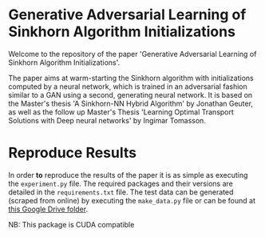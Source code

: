 # Generative Adversarial Learning of Sinkhorn Algorithm Initializations

Welcome to the repository of the paper 'Generative Adversarial Learning of Sinkhorn Algorithm Initializations'.

The paper aims at warm-starting the Sinkhorn algorithm with initializations computed by a neural network, which is trained in an adversarial fashion similar to a GAN using a second, generating neural network.
It is based on the Master's thesis 'A Sinkhorn-NN Hybrid Algorithm' by Jonathan Geuter, as well as the follow up Master's Thesis 'Learning Optimal Transport Solutions with Deep neural networks' by Ingimar Tomasson.


# Reproduce Results

In order **to** reproduce the results of the paper it is as simple as executing the
`experiment.py` file. The required packages and their versions are detailed in the `requirements.txt` file.
The test data can be generated (scraped from online) by executing the `make_data.py` file or can be found at [this Google Drive folder](https://drive.google.com/drive/folders/1o5pz9-Zhr1-7s1QvPnOiTCVGWULmfC9f?usp=drive_link).

NB: This package is CUDA compatible 
